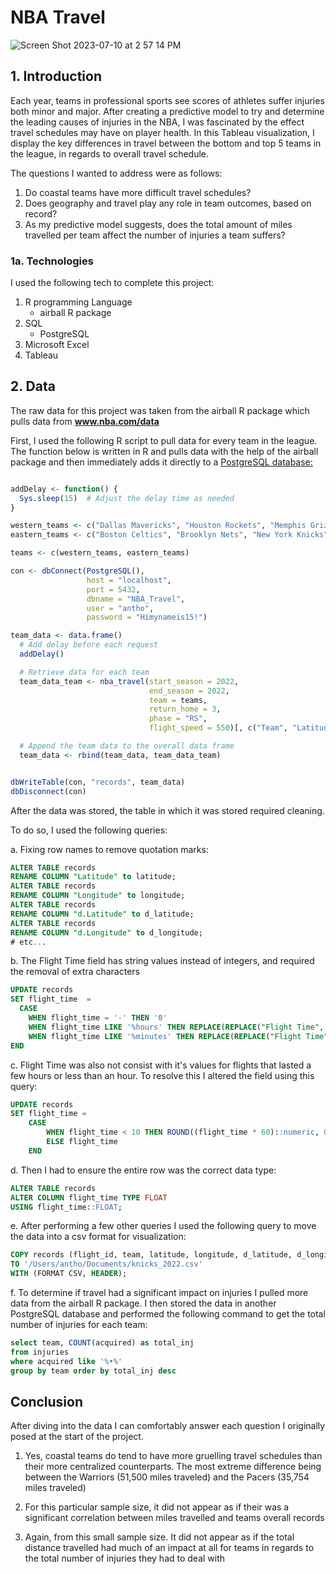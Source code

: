 # NBA Travel
![Screen Shot 2023-07-10 at 2 57 14 PM](https://github.com/adc1021/NBA-Travel-/assets/111291271/04993a9a-f49d-4eee-800b-01b2969c44cb)


## 1. Introduction
Each year, teams in professional sports see scores of athletes suffer injuries both minor and major. After creating a predictive model to try and determine the leading causes of injuries in the NBA, I was fascinated by the effect travel schedules may have on player health. In this Tableau visualization, I display the key differences in travel between the bottom and top 5 teams in the league, in regards to overall travel schedule. 

The questions I wanted to address were as follows: 
1. Do coastal teams have more difficult travel schedules?
2. Does geography and travel play any role in team outcomes, based on record?
3. As my predictive model suggests, does the total amount of miles travelled per team affect the number of injuries a team suffers?

### 1a. Technologies
I used the following tech to complete this project: 
1. R programming Language
   + airball R package
2. SQL
   + PostgreSQL
3. Microsoft Excel 
4. Tableau 

## 2. Data 
The raw data for this project was taken from the airball R package which pulls data from __www.nba.com/data__ 

First, I used the following R script to pull data for every team in the league. The function below is written in R and pulls data with the help of the airball package and then immediately adds it directly to a <ins>PostgreSQL<ins> database: 

```R

addDelay <- function() {
  Sys.sleep(15)  # Adjust the delay time as needed
}

western_teams <- c("Dallas Mavericks", "Houston Rockets", "Memphis Grizzlies", "New Orleans Pelicans", "San Antonio Spurs", "Denver Nuggets", "Minnesota Timberwolves", "Oklahoma City Thunder", "Portland Trail Blazers", "Utah Jazz", "Golden State Warriors", "Los Angeles Clippers", "Los Angeles Lakers", "Phoenix Suns", "Sacramento Kings")
eastern_teams <- c("Boston Celtics", "Brooklyn Nets", "New York Knicks", "Philadelphia 76ers", "Toronto Raptors", "Chicago Bulls", "Cleveland Cavaliers", "Detroit Pistons", "Indiana Pacers", "Milwaukee Bucks", "Atlanta Hawks", "Charlotte Hornets", "Miami Heat", "Orlando Magic", "Washington Wizards")

teams <- c(western_teams, eastern_teams)

con <- dbConnect(PostgreSQL(),
                 host = "localhost",
                 port = 5432,
                 dbname = "NBA_Travel",
                 user = "antho",
                 password = "Himynameis15!")

team_data <- data.frame()
  # Add delay before each request
  addDelay()

  # Retrieve data for each team
  team_data_team <- nba_travel(start_season = 2022,
                               end_season = 2022,
                               team = teams,
                               return_home = 3,
                               phase = "RS",
                               flight_speed = 550)[, c("Team", "Latitude", "Longitude", "d.Latitude", "d.Longitude", "Distance", "Route", "Rest", "Flight Time", "W/L", "Return Home", "Shift (hrs)")]

  # Append the team data to the overall data frame
  team_data <- rbind(team_data, team_data_team)


dbWriteTable(con, "records", team_data)
dbDisconnect(con)

```

After the data was stored, the table in which it was stored required cleaning. 

To do so, I used the following queries: 

a. Fixing row names to remove quotation marks: 
```SQL
ALTER TABLE records
RENAME COLUMN "Latitude" to latitude;
ALTER TABLE records
RENAME COLUMN "Longitude" to longitude;
ALTER TABLE records
RENAME COLUMN "d.Latitude" to d_latitude;
ALTER TABLE records
RENAME COLUMN "d.Longitude" to d_longitude;
# etc...
```

b. The Flight Time field has string values instead of integers, and required the removal of extra characters
```SQL
UPDATE records
SET flight_time  =
  CASE
    WHEN flight_time = '-' THEN '0'
    WHEN flight_time LIKE '%hours' THEN REPLACE(REPLACE("Flight Time", '~', ''), ' hours', '')::numeric
	WHEN flight_time LIKE '%minutes' THEN REPLACE(REPLACE("Flight Time", '~', ''), ' minutes', '')::numeric
END
```

c. Flight Time was also not consist with it's values for flights that lasted a few hours or less than an hour. To resolve this I altered the field using this query: 
```SQL
UPDATE records
SET flight_time =
	CASE
		WHEN flight_time < 10 THEN ROUND((flight_time * 60)::numeric, 0)
		ELSE flight_time
	END
```
d. Then I had to ensure the entire row was the correct data type: 

```SQL
ALTER TABLE records
ALTER COLUMN flight_time TYPE FLOAT
USING flight_time::FLOAT;
```


e. After performing a few other queries I used the following query to move the data into a csv format for visualization: 
```SQL
COPY records (flight_id, team, latitude, longitude, d_latitude, d_longitude, distance, route, rest, flight_time)
TO '/Users/antho/Documents/knicks_2022.csv'
WITH (FORMAT CSV, HEADER);
```

f. To determine if travel had a significant impact on injuries I pulled more data from the airball R package. I then stored the data
in another PostgreSQL database and performed the following command to get the total number of injuries for each team: 

```SQL
select team, COUNT(acquired) as total_inj
from injuries
where acquired like '%•%'
group by team order by total_inj desc
```

## Conclusion

After diving into the data I can comfortably answer each question I originally posed at the start of the project. 

1. Yes, coastal teams do tend to have more gruelling travel schedules than their more centralized counterparts. The most extreme difference being between the Warriors (51,500 miles traveled) and the Pacers (35,754 miles traveled)

2. For this particular sample size, it did not appear as if their was a significant correlation between miles travelled and teams overall records

3. Again, from this small sample size. It did not appear as if the total distance travelled had much of an impact at all for teams in regards to the total number of injuries they had to deal with
